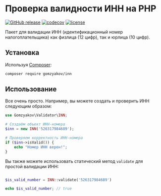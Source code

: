 # Проверка валидности ИНН на PHP

[![GitHub release](https://img.shields.io/github/release/gomzyakov/inn.svg)](https://github.com/gomzyakov/inn/releases/latest)
[![codecov](https://codecov.io/gh/gomzyakov/inn/branch/main/graph/badge.svg?token=sYbm7W23NV)](https://codecov.io/gh/gomzyakov/inn)
[![license](https://img.shields.io/badge/License-MIT-green.svg)](https://github.com/gomzyakov/numbers/blob/development/LICENSE)

Пакет для валидации ИНН (идентификационный номер налогоплательщика) как физлица (12 цифр), так и юрлица (10 цифр).

## Установка

Используя [Composer](https://getcomposer.org):

```bash
composer require gomzyakov/inn
```

## Использование

Все очень просто. Например, вы можете создать и проверить ИНН следующим образом:

```php
use Gomzyakov\Validator\INN;

# Создаём объект ИНН-номера
$inn = new INN('526317984689');

# Проверяем корректность ИНН-номера
if ($inn->isValid()) {
    echo "Номер ИНН верен!";
}
```

Вы также можете использовать статический метод `validate` для простой валидации ИНН:

```php

$is_valid_number = INN::validate('526317984689')

echo $is_valid_number; // true
```
